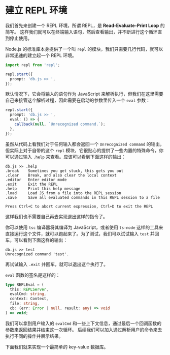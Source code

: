 # 建立 REPL 环境

我们首先来创建一个 REPL 环境，所谓 REPL，是 **Read-Evaluate-Print Loop** 的简写。 这样我们就可以在终端输入语句，然后查看输出，并不断进行这个循环直到停止使用。

Node.js 的标准库本身提供了一个叫 `repl` 的模块，我们只需要几行代码，就可以非常迅速的建立起一个 REPL 环境。

```ts
import repl from 'repl';

repl.start({
  prompt: 'db.js >> ',
});
```

默认情况下，它会将输入的语句作为 JavaScript 来解析执行，但我们在这里需要自己来接管这个解析过程，因此需要在启动的参数里传入一个 `eval` 参数：

```ts
repl.start({
  prompt: 'db.js >> ',
  eval: () => {
    callback(null, `Unrecognized command.`);
  },
});
```

虽然从代码上看我们对于任何输入都会返回一个 `Unrecognized command` 的输出，但实际上对于自带的这个 `repl` 模块，它很贴心的提供了一些内置的特殊命令，你可以通过输入 `.help` 来查看。应该可以看到下面这样的输出：

```
db.js >> .help
.break    Sometimes you get stuck, this gets you out
.clear    Break, and also clear the local context
.editor   Enter editor mode
.exit     Exit the REPL
.help     Print this help message
.load     Load JS from a file into the REPL session
.save     Save all evaluated commands in this REPL session to a file

Press Ctrl+C to abort current expression, Ctrl+D to exit the REPL
```

这样我们也不需要自己再去实现退出这样的指令了。

你可以使用 `tsc` 编译器将其编译为 JavaScript，或者使用 `ts-node` 这样的工具来直接运行这个文件，就可以跑起来了。为了测试，我们可以试试输入 `test` 并回车，可以看到下面这样的输出：

```
db.js >> test
Unrecognized command 'test'.
```

再试试输入 `.exit` 并回车，就可以退出这个执行了。

`eval` 函数的签名是这样的：

```ts
type REPLEval = (
  this: REPLServer,
  evalCmd: string,
  context: Context,
  file: string,
  cb: (err: Error | null, result: any) => void
) => void;
```

我们可以拿到用户输入的 `evalCmd` 和一些上下文信息，通过最后一个回调函数的参数来返回结果并结束这一次循环。 后续我们可以加入通过解析用户的命令来去执行不同的操作并展示结果。

下面我们就来实现一个最简单的 key-value 数据库。
